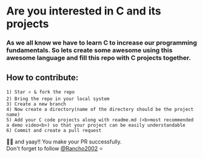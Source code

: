 # Are you interested in C and its projects

### As we all know we have to learn C to increase our programming fundamentals. So lets create some awesome using this awesome language and fill this repo with C projects together.

## How to contribute:

```
1) Star ⭐ & fork the repo
2) Bring the repo in your local system
3) Create a new branch 
4) Now create a directory(name of the directory should be the project name)
5) Add your C code projects along with readme.md (<b>most recommended a demo video<b>) so that your project can be easily understandable
6) Commit and create a pull request
```
🥳🥳 and yaay!! You make your PR successfully.<br>
Don't forget to follow [@Rancho2002](https://www.github.com/rancho2002) ⭐



